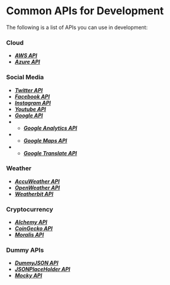 # Common APIs for Development
The following is a list of APIs you can use in development:
### Cloud
- <a href="https://docs.aws.amazon.com/apigateway/latest/developerguide/api-ref.html"><b><i><u>AWS API</b></a></i></u>
- <a href="https://azure.microsoft.com/en-ca/products/app-service/api/"><b><i><u>Azure API</b></a></i></u>

### Social Media
- <a href="https://developer.x.com/en/docs/twitter-api"><b><i><u>Twitter API</b></a></i></u>
- <a href="https://developers.facebook.com/docs/"><b><i><u>Facebook API</b></a></i></u>
- <a href="https://developers.facebook.com/docs/instagram/"><b><i><u>Instagram API</b></a></i></u>
- <a href="https://developers.google.com/youtube/v3"><b><i><u>Youtube API</b></a></i></u>
- <a href="https://developers.google.com/docs/api/reference/rest"><b><i><u>Google API</b></a></i></u>
- - <a href="https://developers.google.com/analytics/devguides/reporting/data/v1"><b><i><u>Google Analytics API</b></a></i></u>
- - <a href="https://developers.google.com/maps"><b><i><u>Google Maps API</b></a></i></u>
- - <a href="https://cloud.google.com/translate/docs/reference/rest"><b><i><u>Google Translate API</b></a></i></u>

### Weather
- <a href="https://developer.accuweather.com/"><b><i><u>AccuWeather API</b></a></i></u>
- <a href="https://openweathermap.org/api"><b><i><u>OpenWeather API</b></a></i></u>
- <a href="https://www.weatherbit.io/"><b><i><u>Weatherbit API</b></a></i></u>

### Cryptocurrency
- <a href="https://docs.alchemy.com/"><b><i><u>Alchemy API</b></a></i></u>
- <a href="https://www.coingecko.com/en/api"><b><i><u>CoinGecko API</b></a></i></u>
- <a href="https://docs.moralis.io/"><b><i><u>Moralis API</b></a></i></u>

### Dummy APIs
- <a href="https://dummyjson.com/"><b><i><u>DummyJSON API</b></a></i></u>
- <a href="https://jsonplaceholder.typicode.com/"><b><i><u>JSONPlaceHolder API</b></a></i></u>
- <a href="https://designer.mocky.io/"><b><i><u>Mocky API</b></a></i></u>